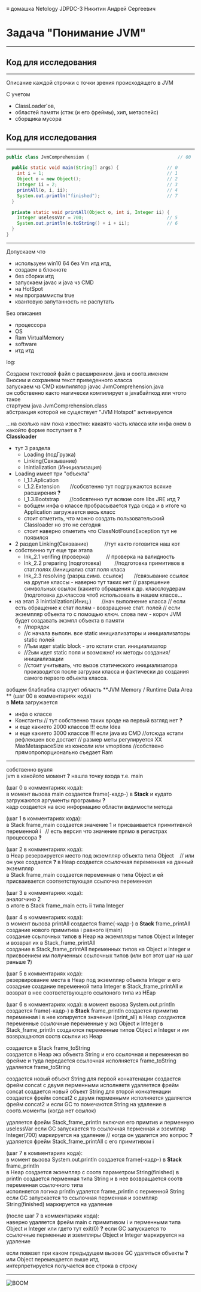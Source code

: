 ≡ домашка Netology JDPDC-3 Никитин Андрей Сергеевич

# Задача "Понимание JVM"
***
## Код для исследования
***

Описание каждой строчки с точки зрения происходящего в JVM

С учетом
* ClassLoader'ов,
* областей памяти (стэк (и его фреймы), хип, метаспейс)
* сборщика мусора


## Код для исследования
  ***
```java
public class JvmComprehension {									// 00

  public static void main(String[] args) {					// 0
    int i = 1;                      						// 1
    Object o = new Object();       							// 2
    Integer ii = 2;                 						// 3
    printAll(o, i, ii);             						// 4
    System.out.println("finished"); 						// 7
  }

  private static void printAll(Object o, int i, Integer ii) {
    Integer uselessVar = 700;                   			// 5
    System.out.println(o.toString() + i + ii);  			// 6
  }
}
```


***
Допускаем что
* используем win10 64 без Vm итд итд,
* создаем в блокноте
* без сборки итд
* запускаем javac и java чз CMD
* на HotSpot
* мы программисты true
* квантовую запутанность не распутать

Без описания
* процессора
* OS
* Ram VirtualMemory
* software
* итд итд


log:

Создаем текстовой файл с расширением .java и соотв.именем  
Вносим и сохраняем текст приведенного класса  
запускаем чз CMD компилятор javac JvmComprehension.java  
он собственно както магически компилирует в javaбайткод или чтото такое  
стартуем java JvmComprehension.class  
абстракция которой не существует "JVM Hotspot" активируется

...на сколько нам пока известно:
какаято часть класса или инфа онем в какойто форме поступает в **?**  
**Classloader**
* тут 3 раздела
  * Loading (подГрузка)
  * Linking(Связывание)
  * Inintialization (Инициализация)
* Loading имеет три "объекта"
  * l_1.1.Aplication
  * l_1.2.Extension &nbsp;  &nbsp;  &nbsp; //собсвтенно тут подгружаются всякие расширения  **?**
  * l_1.3.Bootstrap &nbsp;  &nbsp;  &nbsp; //собсвтенно тут всякие core libs JRE	итд  **?**
  * вобщем инфа о классе пробрасывается туда сюда и в итоге чз Application загружается весь класс
  * стоит отметить, что можно создать пользовательский Classloader но это не сегодня
  * стоит наверно отметить что ClassNotFoundException тут не появился
* 2 раздел Linking(Связвание)  &nbsp;  &nbsp;  &nbsp;  &nbsp;  &nbsp; //тут както готовится наш кот
* собственно тут еще три этапа
  * lnk_2.1 verifing (проверка)  &nbsp;  &nbsp; &nbsp;  &nbsp;  &nbsp; // проверка на валидность
  * lnk_2.2 preparing (подготовка)  &nbsp; &nbsp;  &nbsp;  &nbsp; //подготовка примитивов в стат.полях //инициализ стат.поля класа
  * lnk_2.3 resolving (разрш.симв. ссылок) &nbsp;  &nbsp;  &nbsp; //связывание ссылок на другие классы - наверно тут таких нет	// разрешение символьных ссылок (какието обращения к др. класслоудерам (подготовка др.классов чтоб использовать в нашем классе...
* на этап 3 Inintialization(Иниц.) &nbsp;  &nbsp;  &nbsp; //нач выполнение класса // если есть обращение к стат полям - вовзращение стат. полей // если экземпляр объекта то с помощью ключ. слова new - короч JVM будет создавать экзмпл объекта в памяти
  * //порядок
  * //с начала выполн. все static инициализаторы и инициализаторы static полей
  * //1ым идет static block - это кстати стат. инициализатор
  * //2ым идет static поля и возможно! их методы создания/инициализации
  * //стоит учитывать, что вызов статического инициализатора производится после загрузки класса и фактически до создания самого первого объекта класса.

вобщем блаблабла стартует область **JVM Memory / Runtime Data Area **
(шаг 00 в комментариях кода)  
в **Meta** загружается
* инфа о классе
* Константы // тут собственно таких вроде на первый взгляд нет **?**
* и еще какието 2000 классов !!! если Idea
* и еще какието 3000 классов !!! если java из CMD
  //отсюда кстати рефлекшен все достает // размер меты регулируется XX MaxMetaspaceSize из консоли или vmoptions //собствено прямопропорционально съедает Ram


***
собственно вуаля  
jvm в какойото момент  **?** нашла точку входа т.е. main

(шаг 0 в комментариях кода):  
в момент вызова  main  создается frame(-кадр-) в **Stack** и кудато загружаются аргументы программы **?**  
кадр создается на всю информацию области видимости метода

(шаг 1 в комментариях кода):   
в Stack frame_main создается значение 1 и присваивается примитивной переменной i&nbsp;  &nbsp;// есть версия что значение прямо в регистрах процессора **?**

(шаг 2 в комментариях кода):     
в Heap резервируется место под экземпляр объекта типа Object&nbsp;  &nbsp; //  или он уже создается  **?**
в Heap создается ссылочная переменная на данный экземпляр  
в Stack frame_main создается переменная  о  типа Object и ей присваивается соответствующая ссылочна переменная

(шаг 3 в комментариях кода):  
аналогчино 2  
в итоге в Stack frame_main есть ii типа Integer

(шаг 4 в комментариях кода):  
в момент вызова  printAll  создается frame(-кадр-) в **Stack**  frame_printAll
создание нового примитива i равного i(main)  
создание ссылочных типов в Heap на экземпляры типов Object и Integer и возврат их в Stack_frame_printAll  
создание в Stack_frame_printAll переменных типов на Object и Integer и присвоением им полученных ссылочных типов (или вот этот шаг на шаг раньше **?**)

(шаг 5 в комментариях кода):  
резервирование места в Heap под  экземпляр объекта Integer и его созадние
создание переменной типа Integer в Stack_frame_printAll и возврат в нее соответствующего ссылоного типа из HEap

(шаг 6 в комментариях кода):
в момент вызова  System.out.println  создается frame(-кадр-) в **Stack**  frame_println
создается примитив переменная i в нее копируется значение i(print_all)
в Heap создаются переменные ссылочные переменные у экз  Object и Integer
в  Stack_frame_println создаются переменные типов Object и Integer и им возвращаются соотв ссылки из Heap

создается в Stack frame_toString  
создается в Heap экз объекта String и его ссылочная и переменная во фрейме и туда передается ссылочная
исполняется frame_toString
удаляется frame_toString


создается новый объект String для первой конкатенации
создается фрейм concat с двумя перменными
исполняетя
удаляетяся фрейм  concat
создается новый объект String для второй конкатенации
создается фрейм concat2 с двумя перменными
исполняется
удаляется фрейм  concat2
и если GC то помечаются String на удаление в соотв.моменты (когда нет ссылок)

удаляется фрейм  Stack_frame_println включая его примтив и перменную uselessVar
если GC запускается то ссылочная перменная и эземпляр Integer(700) маркируется на удаление // когда он удалится это вопрос  **?**  
удаляется  фрейм  Stack_frame_printAll c его примитивом i

(шаг 7 в комментариях кода):  
в момент вызова  System.out.println  создается frame(-кадр-) в **Stack**  frame_println  
в Heap создается экземпляр с соотв параметром String(finished)
в println создается перменная типа String и в нее возвращается соотв переменная ссылочного типа   
исполняется логика println
удалется frame_println с перменной String
если GC запускается то ссылочная перменная и эземпляр String(finished) маркируется на удаление

(после шаг 7 в комментариях кода):  
наверно удаляется фрейм main c примитивом i и перменными типа Object и Integer или гдето тут exit(0) **?**
если GC запускается то ссылочные перменные и эземпляры Object и Integer маркируется на удаление



если повезет при каком предыдущем вызове GC удаляться объекты **?** или  Object перемещается выше итд    
интерпретируется получается все строка в строку

***

![BOOM](https://akaneovo.com/img/JVM.png "Вот такая штука эта JVM")










 
  
  
  
  
  
  
  
  
  
  
  
  
  
  
  
  
    
  
  
